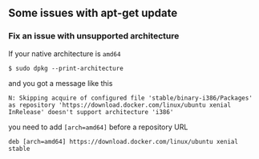 
## Some issues with apt-get update

### Fix an issue with unsupported architecture 

If your native architecture is `amd64`
```console
$ sudo dpkg --print-architecture 
```
and you got a message like this
```text
N: Skipping acquire of configured file 'stable/binary-i386/Packages' as repository 'https://download.docker.com/linux/ubuntu xenial InRelease' doesn't support architecture 'i386'
```
you need to add `[arch=amd64]` before a repository URL
```text
deb [arch=amd64] https://download.docker.com/linux/ubuntu xenial stable
```
